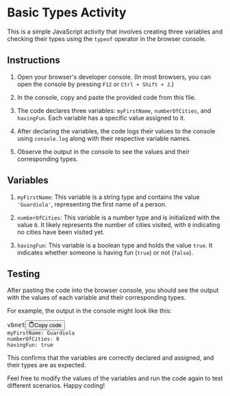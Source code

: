 <div class="markdown prose w-full break-words dark:prose-invert light"><h1>Basic Types Activity</h1><p>This is a simple JavaScript activity that involves creating three variables and checking their types using the <code>typeof</code> operator in the browser console.</p><h2>Instructions</h2><ol><li><p>Open your browser's developer console. (In most browsers, you can open the console by pressing <code>F12</code> or <code>Ctrl + Shift + J</code>.)</p></li><li><p>In the console, copy and paste the provided code from this file.</p></li><li><p>The code declares three variables: <code>myFirstName</code>, <code>numberOfCities</code>, and <code>havingFun</code>. Each variable has a specific value assigned to it.</p></li><li><p>After declaring the variables, the code logs their values to the console using <code>console.log</code> along with their respective variable names.</p></li><li><p>Observe the output in the console to see the values and their corresponding types.</p></li></ol><h2>Variables</h2><ol><li><p><code>myFirstName</code>: This variable is a string type and contains the value <code>'Guardiola'</code>, representing the first name of a person.</p></li><li><p><code>numberOfCities</code>: This variable is a number type and is initialized with the value <code>0</code>. It likely represents the number of cities visited, with <code>0</code> indicating no cities have been visited yet.</p></li><li><p><code>havingFun</code>: This variable is a boolean type and holds the value <code>true</code>. It indicates whether someone is having fun (<code>true</code>) or not (<code>false</code>).</p></li></ol><h2>Testing</h2><p>After pasting the code into the browser console, you should see the output with the values of each variable and their corresponding types.</p><p>For example, the output in the console might look like this:</p><pre><div class="bg-black rounded-md mb-4"><div class="flex items-center relative text-gray-200 bg-gray-800 px-4 py-2 text-xs font-sans justify-between rounded-t-md"><span>vbnet</span><button class="flex ml-auto gap-2"><svg stroke="currentColor" fill="none" stroke-width="2" viewBox="0 0 24 24" stroke-linecap="round" stroke-linejoin="round" class="h-4 w-4" height="1em" width="1em" xmlns="http://www.w3.org/2000/svg"><path d="M16 4h2a2 2 0 0 1 2 2v14a2 2 0 0 1-2 2H6a2 2 0 0 1-2-2V6a2 2 0 0 1 2-2h2"></path><rect x="8" y="2" width="8" height="4" rx="1" ry="1"></rect></svg>Copy code</button></div><div class="p-4 overflow-y-auto"><code class="!whitespace-pre hljs language-vbnet"><span class="hljs-symbol">myFirstName:</span> Guardiola
<span class="hljs-symbol">numberOfCities:</span> <span class="hljs-number">0</span>
<span class="hljs-symbol">havingFun:</span> <span class="hljs-literal">true</span>
</code></div></div></pre><p>This confirms that the variables are correctly declared and assigned, and their types are as expected.</p><p>Feel free to modify the values of the variables and run the code again to test different scenarios. Happy coding!</p></div>
